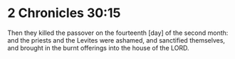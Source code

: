 # 2 Chronicles 30:15

Then they killed the passover on the fourteenth [day] of the second month: and the priests and the Levites were ashamed, and sanctified themselves, and brought in the burnt offerings into the house of the LORD.